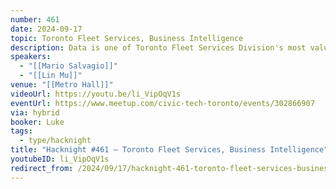 ```yaml
---
number: 461
date: 2024-09-17
topic: Toronto Fleet Services, Business Intelligence
description: Data is one of Toronto Fleet Services Division's most valuable assets. Through their operations dashboards and scorecards, the division harnesses trends and insights, demonstrating the impact of incorporating business intelligence (BI) into their ongoing organizational strategy. This approach highlights the growing role data plays in driving informed decisions and optimizing fleet operations.
speakers:
  - "[[Mario Salvagio]]"
  - "[[Lin Mu]]"
venue: "[[Metro Hall]]"
videoUrl: https://youtu.be/li_VipOqV1s
eventUrl: https://www.meetup.com/civic-tech-toronto/events/302866907
via: hybrid
booker: Luke
tags:
  - type/hacknight
title: "Hacknight #461 – Toronto Fleet Services, Business Intelligence"
youtubeID: li_VipOqV1s
redirect_from: /2024/09/17/hacknight-461-toronto-fleet-services-business-intelligence-with-mario-salvagio-lin-mu/
---
```

